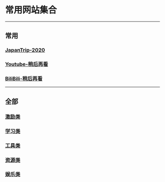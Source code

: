 # 常用网站集合

---

## 常用

### [JapanTrip-2020](https://suoweihu.github.io/WebUtilities/src-japtrip) 

### [Youtube-稍后再看](https://www.youtube.com/playlist?list=WL)

### [BiliBili-稍后再看](https://www.bilibili.com/watchlater/#/list)

---

## 全部

### [激励类](https://suoweihu.github.io/WebUtilities/src-encourage)

### [学习类](https://suoweihu.github.io/WebUtilities/src-study)

### [工具类](https://suoweihu.github.io/WebUtilities/src-tools)

### [资源类](https://suoweihu.github.io/WebUtilities/src-resources)

### [娱乐类](https://suoweihu.github.io/WebUtilities/src-amusement)

 

